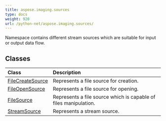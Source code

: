 ```yaml
---
title: aspose.imaging.sources
type: docs
weight: 920
url: /python-net/aspose.imaging.sources/
---
```



Namespace contains different stream sources which are suitable for input or output data flow.

## **Classes**
|**Class**|**Description**|
| :- | :- |
|[FileCreateSource](/imaging/python-net/aspose.imaging.sources/filecreatesource/)|Represents a file source for creation.|
|[FileOpenSource](/imaging/python-net/aspose.imaging.sources/fileopensource/)|Represents a file source for opening.|
|[FileSource](/imaging/python-net/aspose.imaging.sources/filesource/)|Represents a file source which is capable of files manipulation.|
|[StreamSource](/imaging/python-net/aspose.imaging.sources/streamsource/)|Represents a stream source.|
